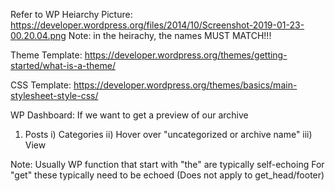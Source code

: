 Refer to WP Heiarchy Picture: https://developer.wordpress.org/files/2014/10/Screenshot-2019-01-23-00.20.04.png
Note: in the heirachy, the names MUST MATCH!!!

Theme Template: https://developer.wordpress.org/themes/getting-started/what-is-a-theme/

CSS Template: https://developer.wordpress.org/themes/basics/main-stylesheet-style-css/


WP Dashboard:
If we want to get a preview of our archive
 1) Posts
    i) Categories
    ii) Hover over "uncategorized or archive name"
    iii) View

Note: Usually WP function that start with "the" are typically self-echoing
      For "get" these typically need to be echoed (Does not apply to get_head/footer)